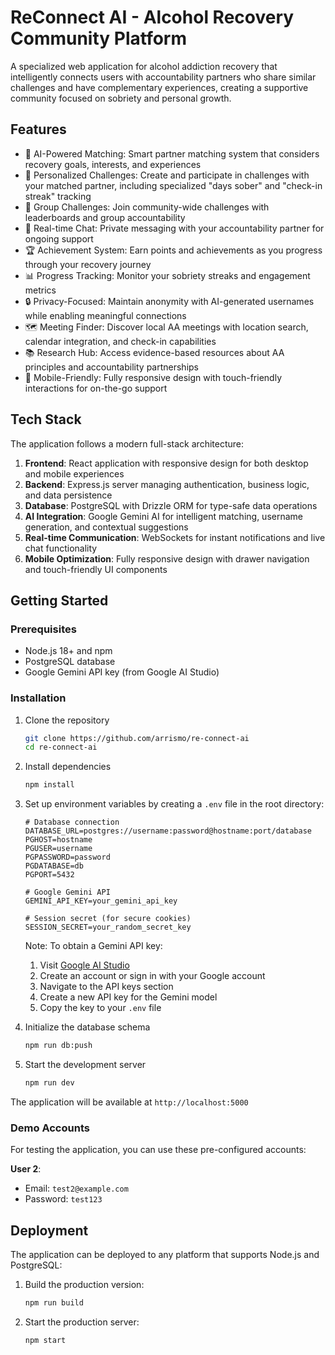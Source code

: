 
# ReConnect AI - Alcohol Recovery Community Platform

A specialized web application for alcohol addiction recovery that intelligently connects users with accountability partners who share similar challenges and have complementary experiences, creating a supportive community focused on sobriety and personal growth.

## Features

- 🤝 AI-Powered Matching: Smart partner matching system that considers recovery goals, interests, and experiences
- 💪 Personalized Challenges: Create and participate in challenges with your matched partner, including specialized "days sober" and "check-in streak" tracking
- 🌟 Group Challenges: Join community-wide challenges with leaderboards and group accountability
- 💬 Real-time Chat: Private messaging with your accountability partner for ongoing support
- 🏆 Achievement System: Earn points and achievements as you progress through your recovery journey
- 📊 Progress Tracking: Monitor your sobriety streaks and engagement metrics
- 🔒 Privacy-Focused: Maintain anonymity with AI-generated usernames while enabling meaningful connections
- 🗺️ Meeting Finder: Discover local AA meetings with location search, calendar integration, and check-in capabilities
- 📚 Research Hub: Access evidence-based resources about AA principles and accountability partnerships
- 📱 Mobile-Friendly: Fully responsive design with touch-friendly interactions for on-the-go support

## Tech Stack

The application follows a modern full-stack architecture:

1. **Frontend**: React application with responsive design for both desktop and mobile experiences
2. **Backend**: Express.js server managing authentication, business logic, and data persistence
3. **Database**: PostgreSQL with Drizzle ORM for type-safe data operations
4. **AI Integration**: Google Gemini AI for intelligent matching, username generation, and contextual suggestions
5. **Real-time Communication**: WebSockets for instant notifications and live chat functionality
6. **Mobile Optimization**: Fully responsive design with drawer navigation and touch-friendly UI components

## Getting Started

### Prerequisites

- Node.js 18+ and npm
- PostgreSQL database
- Google Gemini API key (from Google AI Studio)

### Installation

1. Clone the repository
   ```bash
   git clone https://github.com/arrismo/re-connect-ai
   cd re-connect-ai
   ```

2. Install dependencies
   ```bash
   npm install
   ```

3. Set up environment variables by creating a `.env` file in the root directory:
   ```
   # Database connection
   DATABASE_URL=postgres://username:password@hostname:port/database
   PGHOST=hostname
   PGUSER=username
   PGPASSWORD=password
   PGDATABASE=db
   PGPORT=5432
   
   # Google Gemini API
   GEMINI_API_KEY=your_gemini_api_key
   
   # Session secret (for secure cookies)
   SESSION_SECRET=your_random_secret_key
   ```

   Note: To obtain a Gemini API key:
   1. Visit [Google AI Studio](https://makersuite.google.com/)
   2. Create an account or sign in with your Google account
   3. Navigate to the API keys section
   4. Create a new API key for the Gemini model
   5. Copy the key to your `.env` file

4. Initialize the database schema
   ```bash
   npm run db:push
   ```

5. Start the development server
   ```bash
   npm run dev
   ```

The application will be available at `http://localhost:5000`

### Demo Accounts

For testing the application, you can use these pre-configured accounts:


   **User 2**:
   - Email: `test2@example.com`
   - Password: `test123`



## Deployment

The application can be deployed to any platform that supports Node.js and PostgreSQL:

1. Build the production version:
   ```bash
   npm run build
   ```

2. Start the production server:
   ```bash
   npm start
   ```
